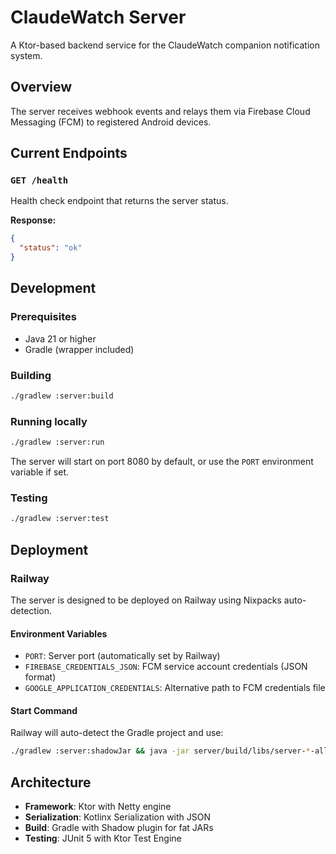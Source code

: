 # ClaudeWatch Server

A Ktor-based backend service for the ClaudeWatch companion notification system.

## Overview

The server receives webhook events and relays them via Firebase Cloud Messaging (FCM) to registered Android devices.

## Current Endpoints

### `GET /health`
Health check endpoint that returns the server status.

**Response:**
```json
{
  "status": "ok"
}
```

## Development

### Prerequisites
- Java 21 or higher
- Gradle (wrapper included)

### Building
```bash
./gradlew :server:build
```

### Running locally
```bash
./gradlew :server:run
```

The server will start on port 8080 by default, or use the `PORT` environment variable if set.

### Testing
```bash
./gradlew :server:test
```

## Deployment

### Railway
The server is designed to be deployed on Railway using Nixpacks auto-detection.

#### Environment Variables
- `PORT`: Server port (automatically set by Railway)
- `FIREBASE_CREDENTIALS_JSON`: FCM service account credentials (JSON format)
- `GOOGLE_APPLICATION_CREDENTIALS`: Alternative path to FCM credentials file

#### Start Command
Railway will auto-detect the Gradle project and use:
```bash
./gradlew :server:shadowJar && java -jar server/build/libs/server-*-all.jar
```

## Architecture

- **Framework**: Ktor with Netty engine
- **Serialization**: Kotlinx Serialization with JSON
- **Build**: Gradle with Shadow plugin for fat JARs
- **Testing**: JUnit 5 with Ktor Test Engine